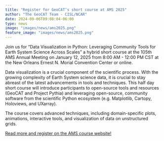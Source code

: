```yaml
---
title: "Register for GeoCAT’s short course at AMS 2025"
author: "The GeoCAT Team - CISL/NCAR"
date: 2024-09-06T09:08:04-06:00
type: news
image: "images/news/ams2025.png"
feature_image: "images/news/ams2025.png"
---
```


Join us for “Data Visualization in Python: Leveraging Community Tools for Earth System Science Across Scales” a hybrid short course at the 105th AMS Annual Meeting on January 12, 2025 from 8:00 AM - 12:00 PM CST at the New Orleans Ernest N. Morial Convention Center or online.
<!--more-->
Data visualization is a crucial component of the scientific process. With the growing complexity of Earth System science data, it is crucial to stay abreast of the latest advancements in tools and techniques. This half day short course will introduce participants to open-source tools and resources (GeoCAT and Project Pythia) and leveraging open-source, community software from the scientific Python ecosystem (e.g. Matplotlib, Cartopy, Holoviews, and UXarray). 

The course covers advanced techniques, including domain-specific plots, animations, interactive tools, and visualization of data on unstructured grids. 

[Read more and register on the AMS course website!](https://www.ametsoc.org/index.cfm/ams/education-careers/careers/professional-development/short-courses/data-visualization-in-python-leveraging-community-tools-for-earth-system-science-across-scales1/)
